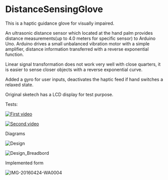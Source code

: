 # DistanceSensingGlove
This is a haptic guidance glove for visually impaired.

An ultrasonic distance sensor which located at the hand palm provides distance measurements(up to 4.0 meters for specific sensor) to Arduino Uno. Arduino drives a small unbalanced vibration motor with a simple amplifier, distance information transferred with a reverse exponential function. 

Linear signal transformation does not work very well with close quarters, it is easier to sense closer objects with a reverse exponential curve.

Added a gyro for user inputs, deactivates the haptic feed if hand switches a relaxed state.

Original sketech has a LCD display for test purpose.

Tests:

[![First video](https://img.youtube.com/vi/JeSxJKtVPUc/1.jpg)](https://www.youtube.com/watch?v=JeSxJKtVPUc)

[![Second video](https://img.youtube.com/vi/OgBKlKTL4fs/1.jpg)](https://www.youtube.com/watch?v=OgBKlKTL4fs)



Diagrams

![Design](https://user-images.githubusercontent.com/28985966/126775627-03e1be77-84a2-4d69-a419-081964331378.png)

![Design_Breadbord](https://user-images.githubusercontent.com/28985966/126777317-b487df19-46eb-4d40-8bfc-4f9b605bd120.png)


Implemented form

![IMG-20160424-WA0004](https://user-images.githubusercontent.com/28985966/126776200-33cff45a-42f3-4475-9dd0-4d15587f7b87.jpeg)
